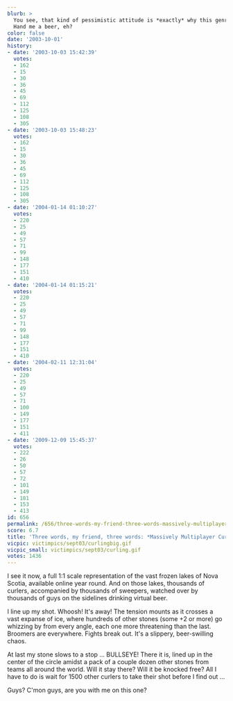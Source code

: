 ```yaml
---
blurb: >
  You see, that kind of pessimistic attitude is *exactly* why this genre is stagnating.
  Hand me a beer, eh?
color: false
date: '2003-10-01'
history:
- date: '2003-10-03 15:42:39'
  votes:
  - 162
  - 15
  - 30
  - 36
  - 45
  - 69
  - 112
  - 125
  - 108
  - 305
- date: '2003-10-03 15:48:23'
  votes:
  - 162
  - 15
  - 30
  - 36
  - 45
  - 69
  - 112
  - 125
  - 108
  - 305
- date: '2004-01-14 01:10:27'
  votes:
  - 220
  - 25
  - 49
  - 57
  - 71
  - 99
  - 148
  - 177
  - 151
  - 410
- date: '2004-01-14 01:15:21'
  votes:
  - 220
  - 25
  - 49
  - 57
  - 71
  - 99
  - 148
  - 177
  - 151
  - 410
- date: '2004-02-11 12:31:04'
  votes:
  - 220
  - 25
  - 49
  - 57
  - 71
  - 100
  - 149
  - 177
  - 151
  - 411
- date: '2009-12-09 15:45:37'
  votes:
  - 222
  - 26
  - 50
  - 57
  - 72
  - 101
  - 149
  - 181
  - 153
  - 413
id: 656
permalink: /656/three-words-my-friend-three-words-massively-multiplayer-curling/
score: 6.7
title: 'Three words, my friend, three words: *Massively Multiplayer Curling.*'
vicpic: victimpics/sept03/curlingbig.gif
vicpic_small: victimpics/sept03/curling.gif
votes: 1436
---
```


I see it now, a full 1:1 scale representation of the vast frozen lakes
of Nova Scotia, available online year round. And on those lakes,
thousands of curlers, accompanied by thousands of sweepers, watched over
by thousands of guys on the sidelines drinking virtual beer.

I line up my shot. Whoosh! It's away! The tension mounts as it crosses a
vast expanse of ice, where hundreds of other stones (some +2 or more) go
whizzing by from every angle, each one more threatening than the last.
Broomers are everywhere. Fights break out. It's a slippery,
beer-swilling chaos.

At last my stone slows to a stop ... BULLSEYE! There it is, lined up in
the center of the circle amidst a pack of a couple dozen other stones
from teams all around the world. Will it stay there? Will it be knocked
free? All I have to do is wait for 1500 other curlers to take their shot
before I find out ...

Guys? C'mon guys, are you with me on this one?